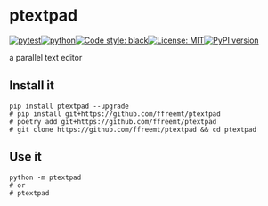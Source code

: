 # ptextpad
[![pytest](https://github.com/ffreemt/ptextpad/actions/workflows/routine-tests.yml/badge.svg)](https://github.com/ffreemt/ptextpad/actions)[![python](https://img.shields.io/static/v1?label=python+&message=3.8%2B&color=blue)](https://www.python.org/downloads/)[![Code style: black](https://img.shields.io/badge/code%20style-black-000000.svg)](https://github.com/psf/black)[![License: MIT](https://img.shields.io/badge/License-MIT-yellow.svg)](https://opensource.org/licenses/MIT)[![PyPI version](https://badge.fury.io/py/ptextpad.svg)](https://badge.fury.io/py/ptextpad)

a parallel text editor

## Install it

```shell
pip install ptextpad --upgrade
# pip install git+https://github.com/ffreemt/ptextpad
# poetry add git+https://github.com/ffreemt/ptextpad
# git clone https://github.com/ffreemt/ptextpad && cd ptextpad
```

## Use it
```shell
python -m ptextpad
# or
# ptextpad
```
